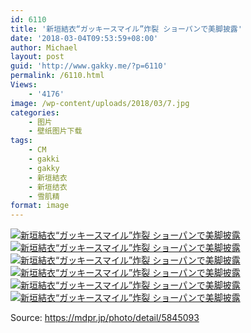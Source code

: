 ```yaml
---
id: 6110
title: '新垣結衣“ガッキースマイル”炸裂 ショーパンで美脚披露'
date: '2018-03-04T09:53:59+08:00'
author: Michael
layout: post
guid: 'http://www.gakky.me/?p=6110'
permalink: /6110.html
Views:
    - '4176'
image: /wp-content/uploads/2018/03/7.jpg
categories:
    - 图片
    - 壁纸图片下载
tags:
    - CM
    - gakki
    - gakky
    - 新垣結衣
    - 新垣结衣
    - 雪肌精
format: image
---
```


[![新垣結衣“ガッキースマイル”炸裂 ショーパンで美脚披露](http://www.yui-aragaki.org/wp-content/uploads/2018/03/7.jpg)](http://www.yui-aragaki.org/wp-content/uploads/2018/03/7.jpg "7") [![新垣結衣“ガッキースマイル”炸裂 ショーパンで美脚披露](http://www.yui-aragaki.org/wp-content/uploads/2018/03/5.jpg)](http://www.yui-aragaki.org/wp-content/uploads/2018/03/5.jpg "5") [![新垣結衣“ガッキースマイル”炸裂 ショーパンで美脚披露](http://www.yui-aragaki.org/wp-content/uploads/2018/03/4.jpg)](http://www.yui-aragaki.org/wp-content/uploads/2018/03/4.jpg "4") [![新垣結衣“ガッキースマイル”炸裂 ショーパンで美脚披露](http://www.yui-aragaki.org/wp-content/uploads/2018/03/3.jpg)](http://www.yui-aragaki.org/wp-content/uploads/2018/03/3.jpg "3") [![新垣結衣“ガッキースマイル”炸裂 ショーパンで美脚披露](http://www.yui-aragaki.org/wp-content/uploads/2018/03/2.jpg)](http://www.yui-aragaki.org/wp-content/uploads/2018/03/2.jpg "2") [![新垣結衣“ガッキースマイル”炸裂 ショーパンで美脚披露](http://www.yui-aragaki.org/wp-content/uploads/2018/03/1.jpg)](http://www.yui-aragaki.org/wp-content/uploads/2018/03/1.jpg "1")

Source: <https://mdpr.jp/photo/detail/5845093>

<audio controls="controls" style="display: none;"></audio>